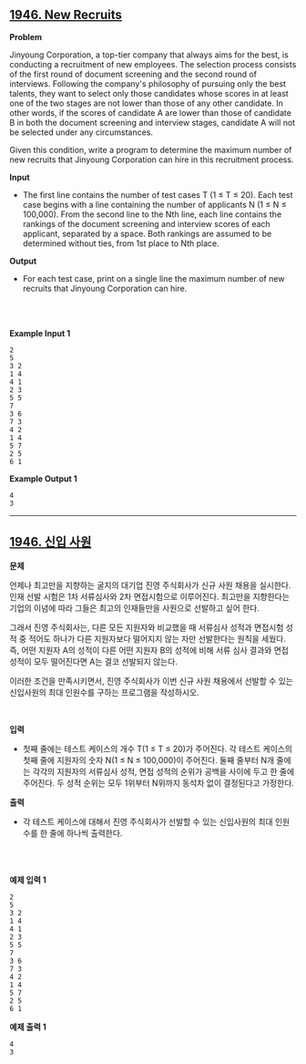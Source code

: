 ## [1946. New Recruits](https://www.acmicpc.net/problem/1946)

**Problem**

Jinyoung Corporation, a top-tier company that always aims for the best, is conducting a recruitment of new employees. The selection process consists of the first round of document screening and the second round of interviews. Following the company's philosophy of pursuing only the best talents, they want to select only those candidates whose scores in at least one of the two stages are not lower than those of any other candidate. In other words, if the scores of candidate A are lower than those of candidate B in both the document screening and interview stages, candidate A will not be selected under any circumstances.

Given this condition, write a program to determine the maximum number of new recruits that Jinyoung Corporation can hire in this recruitment process.

**Input**

- The first line contains the number of test cases T (1 ≤ T ≤ 20). Each test case begins with a line containing the number of applicants N (1 ≤ N ≤ 100,000). From the second line to the Nth line, each line contains the rankings of the document screening and interview scores of each applicant, separated by a space. Both rankings are assumed to be determined without ties, from 1st place to Nth place.

**Output**

- For each test case, print on a single line the maximum number of new recruits that Jinyoung Corporation can hire.

<br/>
<br/>

**Example Input 1**

```
2
5
3 2
1 4
4 1
2 3
5 5
7
3 6
7 3
4 2
1 4
5 7
2 5
6 1
```

**Example Output 1**

```
4
3
```

<hr/>

## [1946. 신입 사원](https://www.acmicpc.net/problem/1946)

**문제**

언제나 최고만을 지향하는 굴지의 대기업 진영 주식회사가 신규 사원 채용을 실시한다. 인재 선발 시험은 1차 서류심사와 2차 면접시험으로 이루어진다. 최고만을 지향한다는 기업의 이념에 따라 그들은 최고의 인재들만을 사원으로 선발하고 싶어 한다.

그래서 진영 주식회사는, 다른 모든 지원자와 비교했을 때 서류심사 성적과 면접시험 성적 중 적어도 하나가 다른 지원자보다 떨어지지 않는 자만 선발한다는 원칙을 세웠다. 즉, 어떤 지원자 A의 성적이 다른 어떤 지원자 B의 성적에 비해 서류 심사 결과와 면접 성적이 모두 떨어진다면 A는 결코 선발되지 않는다.

이러한 조건을 만족시키면서, 진영 주식회사가 이번 신규 사원 채용에서 선발할 수 있는 신입사원의 최대 인원수를 구하는 프로그램을 작성하시오.

<br/>

**입력**

- 첫째 줄에는 테스트 케이스의 개수 T(1 ≤ T ≤ 20)가 주어진다. 각 테스트 케이스의 첫째 줄에 지원자의 숫자 N(1 ≤ N ≤ 100,000)이 주어진다. 둘째 줄부터 N개 줄에는 각각의 지원자의 서류심사 성적, 면접 성적의 순위가 공백을 사이에 두고 한 줄에 주어진다. 두 성적 순위는 모두 1위부터 N위까지 동석차 없이 결정된다고 가정한다.

**출력**

- 각 테스트 케이스에 대해서 진영 주식회사가 선발할 수 있는 신입사원의 최대 인원수를 한 줄에 하나씩 출력한다.

<br/>
<br/>

**예제 입력 1**

```
2
5
3 2
1 4
4 1
2 3
5 5
7
3 6
7 3
4 2
1 4
5 7
2 5
6 1
```

**예제 출력 1**

```
4
3
```
